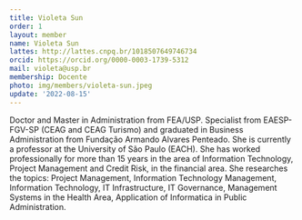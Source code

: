 ```yaml
---
title: Violeta Sun
order: 1
layout: member
name: Violeta Sun
lattes: http://lattes.cnpq.br/1018507649746734
orcid: https://orcid.org/0000-0003-1739-5312
mail: violeta@usp.br
membership: Docente
photo: img/members/violeta-sun.jpeg
update: '2022-08-15'
---
```

Doctor and Master in Administration from FEA/USP. Specialist from EAESP-FGV-SP (CEAG and CEAG Turismo) and graduated in Business Administration from Fundação Armando Alvares Penteado. She is currently a professor at the University of São Paulo (EACH). She has worked professionally for more than 15 years in the area of Information Technology, Project Management and Credit Risk, in the financial area. She researches the topics: Project Management, Information Technology Management, Information Technology, IT Infrastructure, IT Governance, Management Systems in the Health Area, Application of Informatica in Public Administration.
